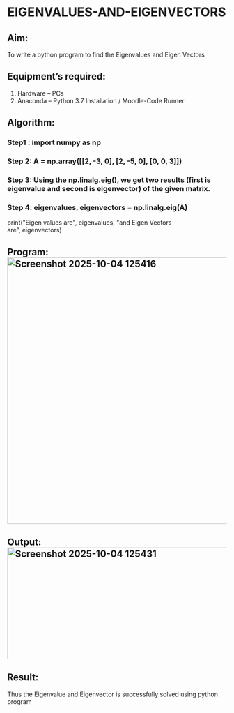# EIGENVALUES-AND-EIGENVECTORS
## Aim:
To write a python program to find the Eigenvalues and Eigen Vectors
## Equipment’s required:
1. 	Hardware – PCs
2. 	Anaconda – Python 3.7 Installation / Moodle-Code Runner
## Algorithm:
### Step1 : import numpy as np
### Step 2: A = np.array([[2, -3, 0], [2, -5, 0], [0,  0, 3]])
### Step 3: Using the np.linalg.eig(),  we get two results (first is eigenvalue and second is eigenvector) of the given matrix.
### Step 4: eigenvalues, eigenvectors = np.linalg.eig(A)
print("Eigen values are", eigenvalues, "and Eigen Vectors are", eigenvectors)

## Program:<img width="1187" height="611" alt="Screenshot 2025-10-04 125416" src="https://github.com/user-attachments/assets/6e9a2109-24f6-45b4-82fc-6972f2957781" />


## Output:<img width="1288" height="256" alt="Screenshot 2025-10-04 125431" src="https://github.com/user-attachments/assets/85497396-e42c-42ca-b928-d5671acfc996" />

## Result:
Thus the Eigenvalue and Eigenvector is successfully solved using python program
